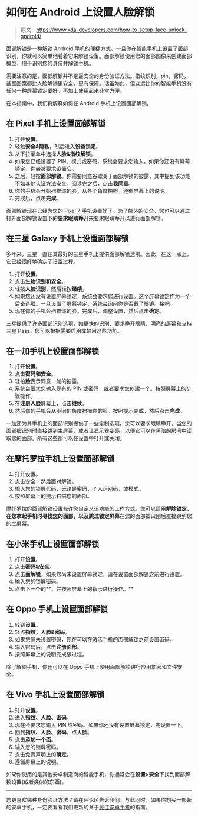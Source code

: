 # 如何在 Android 上设置人脸解锁

> 原文：<https://www.xda-developers.com/how-to-setup-face-unlock-android/>

面部解锁是一种解锁 Android 手机的便捷方式。一旦你在智能手机上设置了面部识别，你就可以简单地看着它来解锁设备。面部解锁使用您的面部图像来创建面部模型，用于识别您的身份并解锁手机。

需要注意的是，面部解锁并不是最安全的身份验证方法。指纹识别，pin，密码，甚至图案都比人脸解锁更安全，更有保障。话虽如此，但这远比你的智能手机没有任何一种屏幕锁定要好，再加上使用起来非常方便。

在本指南中，我们将解释如何在 Android 手机上设置面部解锁。

## 在 Pixel 手机上设置面部解锁

1.  打开**设置**。
2.  轻触**安全&隐私**，然后进入**设备锁定**。
3.  从下拉菜单中选择**人脸&指纹解锁**。
4.  如果您已经设置了 PIN、模式或密码，系统会要求您输入。如果你还没有屏幕锁定，你会被要求设置它。
5.  之后，轻按**面部解锁**。你需要同意谷歌关于面部解锁的披露，其中提到该功能不如其他认证方法安全。阅读完之后，点击**我同意**。
6.  你的手机会开始扫描你的脸，从各个角度拍照。遵循屏幕上的说明。
7.  完成后，点击**完成**。

面部解锁现在已经为您的 [Pixel 7](https://www.xda-developers.com/google-pixel-7-review/) 手机设置好了。为了额外的安全，您也可以通过打开面部解锁设置下的**要求眼睛睁开**来要求眼睛睁开以进行面部解锁。

## 在三星 Galaxy 手机上设置面部解锁

多年来，三星一直在其最好的三星手机上提供面部解锁选项。因此，在这一点上，它已经很好地确定了设置过程。

1.  打开**设置**。
2.  点击**生物识别和安全**。
3.  轻按**人脸识别**，然后轻按**继续**。
4.  如果您还没有设置屏幕锁定，系统会要求您进行设置。这个屏幕锁定作为一个后备选项。一旦设置了屏幕锁定，系统会询问你是否戴了眼镜。接吧。
5.  现在你的手机会扫描你的脸。完成后，调整设置，然后点击**确定**。

三星提供了许多面部识别选项，如更快的识别、要求睁开眼睛、明亮的屏幕和支持三星 Pass。您可以根据需要启用或禁用这些功能。

## 在一加手机上设置面部解锁

1.  打开**设置**。
2.  点击**密码和安全**。
3.  轻拍**脸**表示同意一加的披露。
4.  系统会要求您输入现有的 PIN 或密码，或者要求您创建一个。按照屏幕上的步骤操作。
5.  在**注册人脸**屏幕上，点击**继续**。
6.  然后你的手机会从不同的角度扫描你的脸。按照提示完成，然后点击**完成**。

一加还为其手机上的面部识别提供了一些定制选项。您可以要求眼睛睁开，当您的面部被识别时直接跳到主屏幕，或者让显示器变亮，以便它可以在黑暗的房间中读取您的面部。所有这些都可以在设置中打开或关闭。

## 在摩托罗拉手机上设置面部解锁

1.  打开设置。
2.  点击安全，然后面对解锁。
3.  输入您的锁屏代码，无论是密码，个人识别码，或模式。
4.  按照屏幕上的提示扫描您的面部。

摩托罗拉的面部解锁设置允许您自定义该功能的工作方式。您可以启用**解除锁定、**在您拿起手机时寻找您的面部，以及**跳过锁定屏幕**在您的面部被识别后直接跳到您的主屏幕。

## 在小米手机上设置面部解锁

1.  打开**设置**。
2.  点击**密码&安全**。
3.  点击**面解锁**。如果您尚未设置屏幕锁定，请在设置面部解锁之前进行设置。
4.  输入您的锁屏密码。
5.  点击下一个的**，并按照屏幕上的指示进行操作。**

## 在 Oppo 手机上设置面部解锁

1.  转到**设置**。
2.  轻点**指纹，人脸&密码**。
3.  如果您尚未设置密码，现在可以在激活手机的面部解锁之前设置密码。
4.  输入密码后，点击**注册面部**。
5.  按照屏幕上的说明完成该过程。

除了解锁手机，你还可以在 Oppo 手机上使用面部解锁进行应用加密和文件安全。

## 在 Vivo 手机上设置面部解锁

1.  打开**设置**。
2.  进入**指纹、人脸、密码**。
3.  现在会要求您输入 PIN 或密码。如果你还没有设置屏幕锁定，先设置一下。
4.  回到**指纹、人脸、密码**，点**人脸**。
5.  点击**添加一个面**。
6.  输入您的锁屏密码。
7.  点击免责声明上的**确定**。
8.  遵循屏幕上的说明。

如果你使用的是其他安卓制造商的智能手机，你通常会在**设置>安全**下找到面部解锁设置(或者类似的东西)。

* * *

您更喜欢哪种身份验证方法？请在评论区告诉我们。与此同时，如果你想买一部新的安卓手机，一定要看看我们更新的关于[最佳安卓手机](https://www.xda-developers.com/best-android-phones/)的指南。